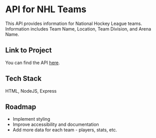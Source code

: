 # API for NHL Teams
This API provides information for National Hockey League teams. Information includes Team Name, Location, Team Division, and Arena Name.

## Link to Project
You can find the API [here](https://nhl-teams-api.cyclic.app/).

## Tech Stack
HTML, NodeJS, Express

## Roadmap
- Implement styling
- Improve accessibility and documentation
- Add more data for each team - players, stats, etc.
